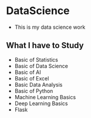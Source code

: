 # DataScience
- This is my data science work
##  What I have to Study
*  Basic of Statistics
*  Basic of Data Science
*  Basic of AI
*  Basic of Excel
*  Basic Data Analysis
*  Basic of Python
*  Machine Learning Basics
*  Deep Learning Basics
*  Flask
